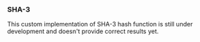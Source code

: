 ### SHA-3

This custom implementation of SHA-3 hash function is
still under development and doesn't provide correct results yet.